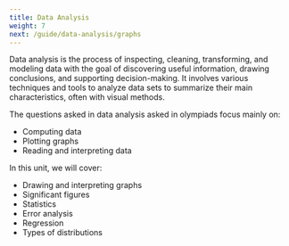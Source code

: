 ```yaml
---
title: Data Analysis
weight: 7
next: /guide/data-analysis/graphs
---
```


Data analysis is the process of inspecting, cleaning, transforming, and modeling data with the goal of discovering useful information, drawing conclusions, and supporting decision-making. It involves various techniques and tools to analyze data sets to summarize their main characteristics, often with visual methods.

The questions asked in data analysis asked in olympiads focus mainly on:

- Computing data
- Plotting graphs
- Reading and interpreting data

In this unit, we will cover:

- Drawing and interpreting graphs
- Significant figures
- Statistics
- Error analysis
- Regression
- Types of distributions
